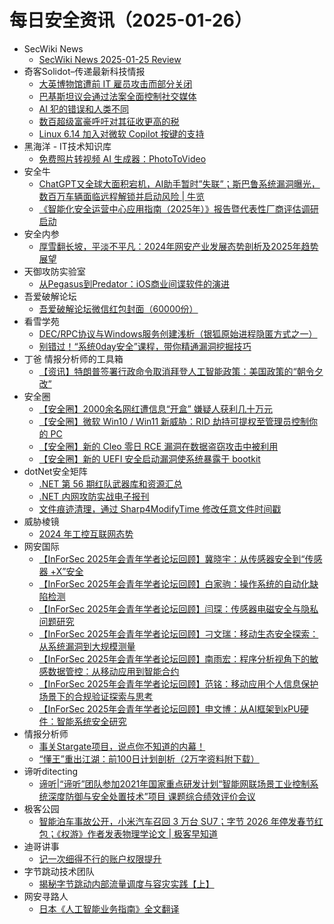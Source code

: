 # 每日安全资讯（2025-01-26）

- SecWiki News
  - [SecWiki News 2025-01-25 Review](http://www.sec-wiki.com/?2025-01-25)
- 奇客Solidot–传递最新科技情报
  - [大英博物馆遭前 IT 雇员攻击而部分关闭](https://www.solidot.org/story?sid=80424)
  - [巴基斯坦议会通过法案全面控制社交媒体](https://www.solidot.org/story?sid=80423)
  - [AI 犯的错误和人类不同](https://www.solidot.org/story?sid=80422)
  - [数百超级富豪呼吁对其征收更高的税](https://www.solidot.org/story?sid=80421)
  - [Linux 6.14 加入对微软 Copilot 按键的支持](https://www.solidot.org/story?sid=80420)
- 黑海洋 - IT技术知识库
  - [免费照片转视频 AI 生成器：PhotoToVideo](https://blog.upx8.com/4679)
- 安全牛
  - [ChatGPT又全球大面积宕机，AI助手暂时”失联”；斯巴鲁系统漏洞曝光，数百万车辆面临远程解锁并启动风险 | 牛览](https://www.aqniu.com/homenews/108166.html)
  - [《智能化安全运营中心应用指南（2025年）》报告暨代表性厂商评估调研启动](https://www.aqniu.com/homenews/108165.html)
- 安全内参
  - [厚雪翻长坡，平淡不平凡：2024年网安产业发展态势剖析及2025年趋势展望](https://mp.weixin.qq.com/s?__biz=MzI4NDY2MDMwMw==&mid=2247513601&idx=1&sn=2c2baa4754e797d7e551214681e8f8c1&chksm=ebfaf121dc8d7837a7b63f349fe6d024b4c21ab2af52b9a47e85120eaef5193e6dc7a1a6fc1c&scene=58&subscene=0#rd)
- 天御攻防实验室
  - [从Pegasus到Predator：iOS商业间谍软件的演进](https://mp.weixin.qq.com/s?__biz=MzU0MzgyMzM2Nw==&mid=2247486250&idx=1&sn=daa031ff26b9773e0177492de181ba56&chksm=fb04c842cc7341547e24e5d3ef245e093b4f4fd5e1a07df102c384f7ea5aa4c1bee9213ba60f&scene=58&subscene=0#rd)
- 吾爱破解论坛
  - [吾爱破解论坛微信红包封面（60000份）](https://mp.weixin.qq.com/s?__biz=MjM5Mjc3MDM2Mw==&mid=2651141639&idx=1&sn=7306868d4e210299a761b09dfab68bec&chksm=bd50a6538a272f45be2fde65658c162491d6a14b55e06c11bfc97ec7b9ccb3165d8cb4084ee3&scene=58&subscene=0#rd)
- 看雪学苑
  - [DEC/RPC协议与Windows服务创建浅析（银狐原始进程隐匿方式之一）](https://mp.weixin.qq.com/s?__biz=MjM5NTc2MDYxMw==&mid=2458589259&idx=1&sn=2076280e4c58e4cd0d718047946ebe83&chksm=b18c28c186fba1d72857bb2f9ecd1cf60756243ffde6306a22d046402d7ef801dfff28547af8&scene=58&subscene=0#rd)
  - [别错过！“系统0day安全”课程，带你精通漏洞挖掘技巧](https://mp.weixin.qq.com/s?__biz=MjM5NTc2MDYxMw==&mid=2458589259&idx=2&sn=4356dec55931f1257ae44561ca3f0d3e&chksm=b18c28c186fba1d7bf12649f11f2f5078f554a99f2e3c5db93d10a68151651e9d90c81e7753d&scene=58&subscene=0#rd)
- 丁爸 情报分析师的工具箱
  - [【资讯】特朗普签署行政命令取消拜登人工智能政策：美国政策的“朝令夕改”](https://mp.weixin.qq.com/s?__biz=MzI2MTE0NTE3Mw==&mid=2651148689&idx=1&sn=0707627dd1c290fd861d390ad8100390&chksm=f1af26abc6d8afbd7427e0c3da7a4c6d21a3130ad8f4d9de782945434e589c4b81ab5df3776e&scene=58&subscene=0#rd)
- 安全圈
  - [【安全圈】2000余名网红遭信息“开盒” 嫌疑人获利几十万元](https://mp.weixin.qq.com/s?__biz=MzIzMzE4NDU1OQ==&mid=2652067606&idx=1&sn=06c7d132a1649380a5b7629742f5d3f7&chksm=f36e7b56c419f240368726c211c69ba2369aa718ee5183ec43c60390b8e84702917b3a31a610&scene=58&subscene=0#rd)
  - [【安全圈】微软 Win10 / Win11 新威胁：RID 劫持可提权至管理员控制你的 PC](https://mp.weixin.qq.com/s?__biz=MzIzMzE4NDU1OQ==&mid=2652067606&idx=2&sn=efa053f9e1755bb17193b5a5868fb8ce&chksm=f36e7b56c419f24014b67943f6766ea3ab7b908882f20b4e0af01106172c63290014f9c24682&scene=58&subscene=0#rd)
  - [【安全圈】新的 Cleo 零日 RCE 漏洞在数据盗窃攻击中被利用](https://mp.weixin.qq.com/s?__biz=MzIzMzE4NDU1OQ==&mid=2652067606&idx=3&sn=6473d53d9a207bfac9888ca3a543bbf8&chksm=f36e7b56c419f2407633ba9229c8cb14a4e4458baf67e78d79310f03423449e922b703042bec&scene=58&subscene=0#rd)
  - [【安全圈】新的 UEFI 安全启动漏洞使系统暴露于 bootkit](https://mp.weixin.qq.com/s?__biz=MzIzMzE4NDU1OQ==&mid=2652067606&idx=4&sn=e8ae1a9dfb9fb649575b0d8a5414a82d&chksm=f36e7b56c419f24087b4c41685f0be88aab339021ceb93dffd537c9df34d2812ec3232317caa&scene=58&subscene=0#rd)
- dotNet安全矩阵
  - [.NET 第 56 期红队武器库和资源汇总](https://mp.weixin.qq.com/s?__biz=MzUyOTc3NTQ5MA==&mid=2247498450&idx=1&sn=0e544713a937f0cc0f8fe5662ece86f9&chksm=fa59543fcd2edd2963e30663b8bbe96e77d53d5e2c4f7031b50fe952aba8d1f577cada65c675&scene=58&subscene=0#rd)
  - [.NET 内网攻防实战电子报刊](https://mp.weixin.qq.com/s?__biz=MzUyOTc3NTQ5MA==&mid=2247498450&idx=2&sn=a00f3f8ae2f091ade34fc645636c1188&chksm=fa59543fcd2edd296a6821e4424d0c5605ae82829d456ecb55237c603906088a99f4d65bb1ae&scene=58&subscene=0#rd)
  - [文件痕迹清理，通过 Sharp4ModifyTime 修改任意文件时间戳](https://mp.weixin.qq.com/s?__biz=MzUyOTc3NTQ5MA==&mid=2247498450&idx=3&sn=01dad887be82ec26ebc80e1de617c700&chksm=fa59543fcd2edd29d00dc462ff4f7e26830de7ead97b9becc8fa24cd995af578294d491b48ed&scene=58&subscene=0#rd)
- 威胁棱镜
  - [2024 年工控互联网态势](https://mp.weixin.qq.com/s?__biz=MzkyMzE5ODExNQ==&mid=2247487629&idx=1&sn=f51d253054a3fe4b1f53af328973c7d9&chksm=c1e9e741f69e6e57778dac4aa1429e2857f7d211469e5f5239be9ab8b07cd327bfa6217e1bd2&scene=58&subscene=0#rd)
- 网安国际
  - [【InForSec 2025年会青年学者论坛回顾】冀晓宇：从传感器安全到“传感器 +X”安全](https://mp.weixin.qq.com/s?__biz=MzA4ODYzMjU0NQ==&mid=2652317459&idx=1&sn=4c4bfe832913a3872ec09ee631b9274b&chksm=8bc4ba9dbcb3338b2ba37bf54bb919e54ede95f3031151621def31622b349399445cd80439ba&scene=58&subscene=0#rd)
  - [【InForSec 2025年会青年学者论坛回顾】白家驹：操作系统的自动化缺陷检测](https://mp.weixin.qq.com/s?__biz=MzA4ODYzMjU0NQ==&mid=2652317459&idx=2&sn=d42e0048046537509a0b9169907c9801&chksm=8bc4ba9dbcb3338bb5fe7bf9d6330213b86264fd3eb919b2106dc45e7b8604701d521d420b2c&scene=58&subscene=0#rd)
  - [【InForSec 2025年会青年学者论坛回顾】闫琛：传感器电磁安全与隐私问题研究](https://mp.weixin.qq.com/s?__biz=MzA4ODYzMjU0NQ==&mid=2652317459&idx=3&sn=619b1c123e6a6165f24ed57ff9fd391a&chksm=8bc4ba9dbcb3338be3560720a31ce43398b3a8d91b3ec3a5799d4b4bb554133d8311c80ece9b&scene=58&subscene=0#rd)
  - [【InForSec 2025年会青年学者论坛回顾】刁文瑞：移动生态安全探索：从系统漏洞到大规模测量](https://mp.weixin.qq.com/s?__biz=MzA4ODYzMjU0NQ==&mid=2652317459&idx=4&sn=0d016310221e528e230f05da6f3b14de&chksm=8bc4ba9dbcb3338bf92e55b964a1f76fb01b91c88ad08ce7333778b972524fd5800ec0f17f97&scene=58&subscene=0#rd)
  - [【InForSec 2025年会青年学者论坛回顾】南雨宏：程序分析视角下的敏感数据管控：从移动应用到智能合约](https://mp.weixin.qq.com/s?__biz=MzA4ODYzMjU0NQ==&mid=2652317459&idx=5&sn=c5a7798acca47b172a583897d568c7ef&chksm=8bc4ba9dbcb3338b4d1e431047955603c86d16b56379b9128a3bd4e7e51ffa80abd0a2267c1a&scene=58&subscene=0#rd)
  - [【InForSec 2025年会青年学者论坛回顾】范铭：移动应用个人信息保护场景下的合规验证探索与思考](https://mp.weixin.qq.com/s?__biz=MzA4ODYzMjU0NQ==&mid=2652317459&idx=6&sn=7be8c4556e1d37b0d94079969cbb7958&chksm=8bc4ba9dbcb3338b183ae58f4c267e03ed34bc27f99c79eed93410d6912f0ba4263a1ff60705&scene=58&subscene=0#rd)
  - [【InForSec 2025年会青年学者论坛回顾】申文博：从AI框架到xPU硬件：智能系统安全研究](https://mp.weixin.qq.com/s?__biz=MzA4ODYzMjU0NQ==&mid=2652317459&idx=7&sn=044afe640aa525a285b3dcc87f2a146d&chksm=8bc4ba9dbcb3338bf773348e0df5e157b01dbc90732f0b032ca10812f22f1e407bcc1daf7d01&scene=58&subscene=0#rd)
- 情报分析师
  - [事关Stargate项目，说点你不知道的内幕！](https://mp.weixin.qq.com/s?__biz=MzA3Mjc1MTkwOA==&mid=2650559242&idx=1&sn=65609027c9fddad943535044bcb06811&chksm=87117d41b066f4575f3b8fc3d3971f7eef784642475a4d33595a6dde9f13f7df0b0f8eda197d&scene=58&subscene=0#rd)
  - [“懂王”重出江湖：前100日计划剖析（2万字资料附下载）](https://mp.weixin.qq.com/s?__biz=MzA3Mjc1MTkwOA==&mid=2650559242&idx=2&sn=812122521348cdc4a1414ee0000a67b8&chksm=87117d41b066f45792e59919c059261ad0157fb18bbb2f1dcbd0685ff898acd35c6c3bce395a&scene=58&subscene=0#rd)
- 谛听ditecting
  - [谛听|“谛听”团队参加2021年国家重点研发计划“智能网联场景工业控制系统深度防御与安全处置技术”项目 课题综合绩效评价会议](https://mp.weixin.qq.com/s?__biz=MzU3MzQyOTU0Nw==&mid=2247492392&idx=1&sn=4457e5fc8b2fcca5ba76cd80c2dc9145&chksm=fcc3616ccbb4e87a6a1a1e47120e8d944a7ec9e8fc569022e103b6ea15590c421f76df8c4efe&scene=58&subscene=0#rd)
- 极客公园
  - [智能泊车事故公开，小米汽车召回 3 万台 SU7；字节 2026 年停发春节红包；《权游》作者发表物理学论文 | 极客早知道](https://mp.weixin.qq.com/s?__biz=MTMwNDMwODQ0MQ==&mid=2653072822&idx=1&sn=7c6ca6a38c34759561d422054250e57c&chksm=7e57d00049205916e8025fe1d9be04063c7ebe7460a277127ae61e7b3bc947b7c86c8213b39b&scene=58&subscene=0#rd)
- 迪哥讲事
  - [记一次细得不行的账户权限提升](https://mp.weixin.qq.com/s?__biz=MzIzMTIzNTM0MA==&mid=2247496946&idx=1&sn=fd344274014da8f4d5f0705d21c1080a&chksm=e8a5fe91dfd2778741884d78e29eb70766ca43d4b3f53f3f268483de8e8639bd61ed87b93e03&scene=58&subscene=0#rd)
- 字节跳动技术团队
  - [揭秘字节跳动内部流量调度与容灾实践【上】](https://mp.weixin.qq.com/s?__biz=MzI1MzYzMjE0MQ==&mid=2247512958&idx=1&sn=82401f525cc5fdd2b7eb9cf210f60c24&chksm=e9d3789cdea4f18a5d9a1aa5141e78c28fbccd9c7a52068f7bf17d53a3d814b9c86346822bc4&scene=58&subscene=0#rd)
- 网安寻路人
  - [日本《人工智能业务指南》全文翻译](https://mp.weixin.qq.com/s?__biz=MzIxODM0NDU4MQ==&mid=2247506124&idx=1&sn=a0d99658c9689597ec9d1e77f02a0b48&chksm=97e96526a09eec30af4b40c753f3202737f20aee9db771f6a3b490a2e7655945b7efc6cec77f&scene=58&subscene=0#rd)
